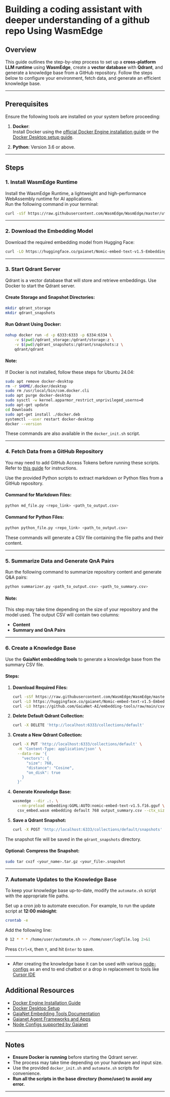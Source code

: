 # Building a coding assistant with deeper understanding of a github repo Using WasmEdge

## Overview

This guide outlines the step-by-step process to set up a **cross-platform LLM runtime** using **WasmEdge**, create a **vector database** with **Qdrant**, and generate a knowledge base from a GitHub repository. Follow the steps below to configure your environment, fetch data, and generate an efficient knowledge base.

---

## Prerequisites

Ensure the following tools are installed on your system before proceeding:

1. **Docker**:  
   Install Docker using the [official Docker Engine installation guide](https://docs.docker.com/engine/install/ubuntu/) or the [Docker Desktop setup guide](https://docs.docker.com/desktop/setup/install/linux/).

2. **Python**: Version 3.6 or above.

---

## Steps

### **1. Install WasmEdge Runtime**
Install the WasmEdge Runtime, a lightweight and high-performance WebAssembly runtime for AI applications.  
Run the following command in your terminal:
```bash
curl -sSf https://raw.githubusercontent.com/WasmEdge/WasmEdge/master/utils/install_v2.sh | bash -s
```

---

### **2. Download the Embedding Model**
Download the required embedding model from Hugging Face:
```bash
curl -LO https://huggingface.co/gaianet/Nomic-embed-text-v1.5-Embedding-GGUF/resolve/main/nomic-embed-t
```

---

### **3. Start Qdrant Server**
Qdrant is a vector database that will store and retrieve embeddings. Use Docker to start the Qdrant server.

#### Create Storage and Snapshot Directories:
```bash
mkdir qdrant_storage
mkdir qdrant_snapshots
```

#### Run Qdrant Using Docker:
```bash
nohup docker run -d -p 6333:6333 -p 6334:6334 \
    -v $(pwd)/qdrant_storage:/qdrant/storage:z \
    -v $(pwd)/qdrant_snapshots:/qdrant/snapshots:z \
    qdrant/qdrant
```

#### **Note**:  
If Docker is not installed, follow these steps for Ubuntu 24.04:  
```bash
sudo apt remove docker-desktop
rm -r $HOME/.docker/desktop
sudo rm /usr/local/bin/com.docker.cli
sudo apt purge docker-desktop
sudo sysctl -w kernel.apparmor_restrict_unprivileged_userns=0
sudo apt-get update
cd Downloads
sudo apt-get install ./docker.deb
systemctl --user restart docker-desktop
docker --version
```

These commands are also available in the `docker_init.sh` script.

---

### **4. Fetch Data from a GitHub Repository**
You may need to add GitHub Access Tokens before running these scripts. Refer to [this guide](github_access_token.md) for instructions.

Use the provided Python scripts to extract markdown or Python files from a GitHub repository.  

#### Command for Markdown Files:
```bash
python md_file.py <repo_link> <path_to_output.csv>
```

#### Command for Python Files:
```bash
python python_file.py <repo_link> <path_to_output.csv>
```

These commands will generate a CSV file containing the file paths and their content.

---

### **5. Summarize Data and Generate QnA Pairs**
Run the following command to summarize repository content and generate Q&A pairs:
```bash
python summarizer.py <path_to_output.csv> <path_to_summary.csv>
```

#### **Note**:  
This step may take time depending on the size of your repository and the model used. The output CSV will contain two columns:  
- **Content**  
- **Summary and QnA Pairs**

---

### **6. Create a Knowledge Base**
Use the **GaiaNet embedding tools** to generate a knowledge base from the summary CSV file.

#### Steps:
1. **Download Required Files:**
   ```bash
   curl -sSf https://raw.githubusercontent.com/WasmEdge/WasmEdge/master/utils/install_v2.sh | bash -s
   curl -LO https://huggingface.co/gaianet/Nomic-embed-text-v1.5-Embedding-GGUF/resolve/main/nomic-embed-text-v1.5.f16.gguf
   curl -LO https://github.com/GaiaNet-AI/embedding-tools/raw/main/csv_embed/csv_embed.wasm
   ```

2. **Delete Default Qdrant Collection:**
   ```bash
   curl -X DELETE 'http://localhost:6333/collections/default'
   ```

3. **Create a New Qdrant Collection:**
   ```bash
   curl -X PUT 'http://localhost:6333/collections/default' \
     -H 'Content-Type: application/json' \
     --data-raw '{
       "vectors": {
         "size": 768,
         "distance": "Cosine",
         "on_disk": true
       }
     }'
   ```

4. **Generate Knowledge Base:**
   ```bash
   wasmedge --dir .:. \
     --nn-preload embedding:GGML:AUTO:nomic-embed-text-v1.5.f16.gguf \
     csv_embed.wasm embedding default 768 output_summary.csv --ctx_size 8192
   ```

5. **Save a Qdrant Snapshot:**
   ```bash
   curl -X POST 'http://localhost:6333/collections/default/snapshots'
   ```

The snapshot file will be saved in the `qdrant_snapshots` directory.

#### **Optional**: Compress the Snapshot:
```bash
sudo tar cvzf <your_name>.tar.gz <your_file>.snapshot
```

---

### **7. Automate Updates to the Knowledge Base**
To keep your knowledge base up-to-date, modify the `automate.sh` script with the appropriate file paths.  

Set up a cron job to automate execution. For example, to run the update script at **12:00 midnight**:
```bash
crontab -e
```

Add the following line:
```bash
0 12 * * * /home/user/automate.sh >> /home/user/logfile.log 2>&1
```

Press `Ctrl+X`, then `Y`, and hit `Enter` to save.

---

- After creating the knowledge base it can be used with various [node-configs](https://docs.gaianet.ai/node-guide/customize) as an end to end chatbot or a drop in replacement to tools like [Cursor IDE](https://docs.gaianet.ai/user-guide/apps/cursor)

## Additional Resources

- [Docker Engine Installation Guide](https://docs.docker.com/engine/install/ubuntu/)  
- [Docker Desktop Setup](https://docs.docker.com/desktop/setup/install/linux/)  
- [GaiaNet Embedding Tools Documentation](https://docs.gaianet.ai/creator-guide/knowledge/csv)  
- [Gaianet Agent Frameworks and Apps](https://docs.gaianet.ai/category/agent-frameworks-and-apps)
- [Node Configs supported by Gaianet](https://github.com/GaiaNet-AI/node-configs)  
---

## Notes

- **Ensure Docker is running** before starting the Qdrant server.  
- The process may take time depending on your hardware and input size.  
- Use the provided `docker_init.sh` and `automate.sh` scripts for convenience.
- **Run all the scripts in the base directory (home/user) to avoid any error.**
--- 


